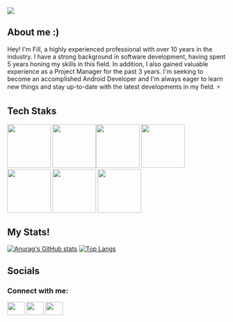 <div display="center" justify-content="center"><img src="https://media.discordapp.net/attachments/966328547037835367/1066866129185816636/gitBackground.jpg"</div>

## About me :)

Hey! I'm Fill, a highly experienced professional with over 10 years in the industry. I have a strong background in software development, having spent 5 years honing my skills in this field. In addition, I also gained valuable experience as a Project Manager for the past 3 years. I'm seeking to become an accomplished Android Developer and I'm always eager to learn new things and stay up-to-date with the latest developments in my field. ⚡

## Tech Staks
<div>
<img src="https://cdn.jsdelivr.net/gh/devicons/devicon/icons/kotlin/kotlin-original.svg" height="100" width="100"/> 
<img src="https://cdn.jsdelivr.net/gh/devicons/devicon/icons/java/java-original.svg" height="100" width="100"/><img src="https://cdn.jsdelivr.net/gh/devicons/devicon/icons/csharp/csharp-original.svg" height="100" width="100"/> <img src="https://cdn.jsdelivr.net/gh/devicons/devicon/icons/html5/html5-original.svg" height="100" width="100"/> <img src="https://cdn.jsdelivr.net/gh/devicons/devicon/icons/css3/css3-original.svg" height="100" width="100"/> 
<img src="https://cdn.jsdelivr.net/gh/devicons/devicon/icons/javascript/javascript-original.svg" height="100" width="100"/> <img src="https://cdn.jsdelivr.net/gh/devicons/devicon/icons/microsoftsqlserver/microsoftsqlserver-plain.svg" height="100" width="100"/>
</div>

## My Stats!

[![Anurag's GitHub stats](https://github-readme-stats.vercel.app/api?username=westrix72&count_private=true&show_icons=true&theme=dracula)](https://github.com/anuraghazra/github-readme-stats) [![Top Langs](https://github-readme-stats.vercel.app/api/top-langs/?username=westrix72&layout=compact&theme=dracula)](https://github.com/anuraghazra/github-readme-stats)

## Socials
<h3 align="left">Connect with me:</h3>
<p align="left">
<a href="https://twitter.com/fill_rebello" target="blank"><img align="center" src="https://cdn.jsdelivr.net/npm/simple-icons@3.0.1/icons/twitter.svg" alt="" height="30" width="40" /></a>
<a href="https://www.linkedin.com/in/lfeliperebello/" target="blank"><img align="center" src="https://cdn.jsdelivr.net/npm/simple-icons@3.0.1/icons/linkedin.svg" alt="" height="30" width="40" /></a>
<a href="https://www.instagram.com/lfelipe.r/" target="blank"><img align="center" src="https://cdn.jsdelivr.net/npm/simple-icons@3.0.1/icons/instagram.svg" alt="" height="30" width="40" /></a>
</p>

<!--
**westrix72/westrix72** is a ✨ _special_ ✨ repository because its `README.md` (this file) appears on your GitHub profile.

Here are some ideas to get you started:

- 🔭 I’m currently working on ...
- 🌱 I’m currently learning ...
- 👯 I’m looking to collaborate on ...
- 🤔 I’m looking for help with ...
- 💬 Ask me about ...
- 📫 How to reach me: ...
- 😄 Pronouns: ...
- ⚡ Fun fact: ...
-->
